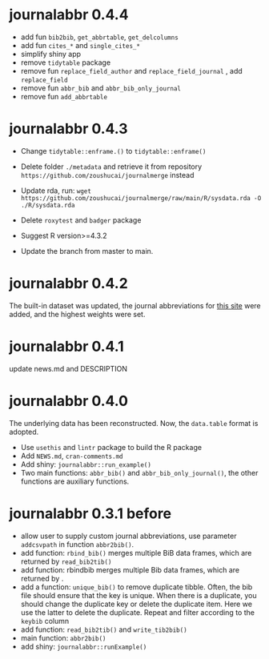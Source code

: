 # journalabbr 0.4.4


- add fun `bib2bib`, `get_abbrtable`, `get_delcolumns`
- add fun `cites_*` and `single_cites_*`
- simplify shiny app
- remove `tidytable` package 
- remove fun `replace_field_author` and `replace_field_journal` , add `replace_field`
- remove fun `abbr_bib` and `abbr_bib_only_journal`
- remove fun `add_abbrtable`

# journalabbr 0.4.3

- Change `tidytable::enframe.()` to `tidytable::enframe()`

- Delete folder `./metadata` and retrieve it from repository `https://github.com/zoushucai/journalmerge` instead

- Update rda,  run: `wget https://github.com/zoushucai/journalmerge/raw/main/R/sysdata.rda -O ./R/sysdata.rda`

- Delete `roxytest` and `badger` package

- Suggest R version>=4.3.2

- Update the branch from master to main.



# journalabbr 0.4.2

The built-in dataset was updated, the journal abbreviations for [this site](https://woodward.library.ubc.ca/woodward/research-help/journal-abbreviations/#jatop) were added, and the highest weights were set.


# journalabbr 0.4.1

update news.md and DESCRIPTION

# journalabbr 0.4.0

The underlying data has been reconstructed. Now, the `data.table` format is adopted.

- Use `usethis` and `lintr` package to build the R package
- Add `NEWS.md`, `cran-comments.md`
- Add shiny: `journalabbr::run_example()`
- Two main functions: `abbr_bib()` and `abbr_bib_only_journal()`, the other functions are auxiliary functions.






# journalabbr 0.3.1 before

-  allow user to supply custom journal abbreviations, use parameter `addcsvpath` in function `abbr2bib()`.
- add function: `rbind_bib()` merges multiple BiB data frames, which are returned by `read_bib2tib()`
- add function: rbindbib merges multiple Bib data frames, which are returned by .
- add a function: `unique_bib()` to remove duplicate tibble. Often, the bib file should ensure that the key is unique. When there is a duplicate, you should change the duplicate key or delete the duplicate item. Here we use the latter to delete the duplicate. Repeat and filter according to the `keybib` column
- add function: `read_bib2tib()`  and `write_tib2bib()`
- main function: `abbr2bib()`
- add shiny:   `journalabbr::runExample()`



